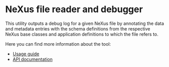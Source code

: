 # NeXus file reader and debugger

This utility outputs a debug log for a given NeXus file by annotating the data and metadata entries with the schema definitions from the respective NeXus base classes and application definitions to which the file refers to.

 Here you can find more information about the tool:
 - [Usage guide](https://fairmat-nfdi.github.io/pynxtools/learn/nexus-verification.html##read-nexus-nexus-file-reader-and-debugger)
 - [API documentation](https://fairmat-nfdi.github.io/pynxtools/reference/cli-api.html#read-nexus)